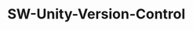 # SW-Unity-Version-Control

<!--

Apolonio, Johann Daniel - Johann_Apoloniio.prefab
Pobre, Mathieu -  Mathieu_Pobre.prefab
Pobre,Mathieu - Mathieu_Pobre_intersection.prefab
Lapuz, Basil  -   Basil_Lapuz.prefab
Lapuz, Basil  -   Basil_Lapuz_building.prefab



Repository Link
https://github.com/Litelfu/SW-Unity-Version-Control.git
-->